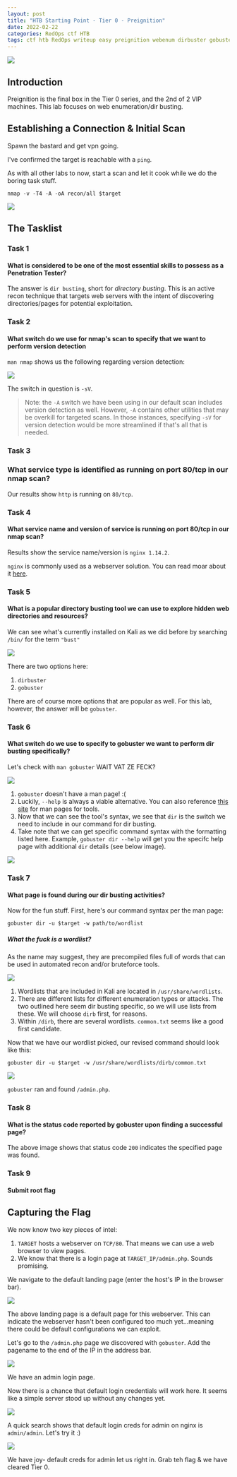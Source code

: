 ```yaml
---
layout: post
title: "HTB Starting Point - Tier 0 - Preignition"
date: 2022-02-22
categories: RedOps ctf HTB
tags: ctf htb RedOps writeup easy preignition webenum dirbuster gobuster
---
```

<img src='/assets/img/ctf/htb/sp/tier0/preignition/preignition.PNG'/>

## Introduction

Preignition is the final box in the Tier 0 series, and the 2nd of 2 VIP machines. This lab focuses on web enumeration/dir busting.

## Establishing a Connection & Initial Scan

Spawn the bastard and get vpn going.

I've confirmed the target is reachable with a `ping`.

As with all other labs to now, start a scan and let it cook while we do the boring task stuff.

`nmap -v -T4 -A -oA recon/all $target`

<img src='/assets/img/ctf/htb/sp/tier0/preignition/1nmap.png'>

## The Tasklist

### Task 1
#### What is considered to be one of the most essential skills to possess as a Penetration Tester?

The answer is `dir busting`, short for *directory busting*. This is an active recon technique that targets web servers with the intent of discovering directories/pages for potential exploitation.

### Task 2
#### What switch do we use for nmap's scan to specify that we want to perform version detection

`man nmap` shows us the following regarding version detection:

<img src='/assets/img/ctf/htb/sp/tier0/preignition/2version.png'/>

The switch in question is `-sV`.

> Note: the `-A` switch we have been using in our default scan includes version detection as well. However, `-A` contains other utilities that may be overkill for targeted scans. In those instances, specifying `-sV` for version detection would be more streamlined if that's all that is needed.

### Task 3
### What service type is identified as running on port 80/tcp in our nmap scan?

Our results show `http` is running on `80/tcp`.

### Task 4 
#### What service name and version of service is running on port 80/tcp in our nmap scan?

Results show the service name/version is `nginx 1.14.2`.

`nginx` is commonly used as a webserver solution. You can read moar about it [here](https://en.wikipedia.org/wiki/Nginx).


### Task 5
#### What is a popular directory busting tool we can use to explore hidden web directories and resources?

We can see what's currently installed on Kali as we did before by searching `/bin/` for the term `"bust"`

<img src='/assets/img/ctf/htb/sp/tier0/preignition/3lsbust.png'/>

There are two options here:
1. `dirbuster`
2. `gobuster`

There are of course more options that are popular as well. For this lab, however, the answer will be `gobuster`.

### Task 6
#### What switch do we use to specify to gobuster we want to perform dir busting specifically?

Let's check with `man gobuster` WAIT VAT ZE FECK? 

<img src='/assets/img/ctf/htb/sp/tier0/preignition/4gobusterhelp.png'/>

1. `gobuster` doesn't have a man page! :(
2. Luckily, `--help` is always a viable alternative. You can also reference [this site](https://linuxcommandlibrary.com/man/gobuster) for man pages for tools.
3. Now that we can see the tool's syntax, we see that `dir` is the switch we need to include in our command for dir busting.
4. Take note that we can get specific command syntax with the formatting listed here. Example, `gobuster dir --help` will get you the specifc help page with additional `dir` details (see below image).

<img src='/assets/img/ctf/htb/sp/tier0/preignition/4gobusterhelp2.png'/>

### Task 7
#### What page is found during our dir busting activities?

Now for the fun stuff. First, here's our command syntax per the man page:

`gobuster dir -u $target -w path/to/wordlist`


##### What the fuck is a wordlist? 

As the name may suggest, they are precompiled files full of words that can be used in automated recon and/or bruteforce tools.

<img src='/assets/img/ctf/htb/sp/tier0/preignition/5wordlists.png'/>

1. Wordlists that are included in Kali are located in `/usr/share/wordlists`. 
2. There are different lists for different enumeration types or attacks. The two outlined here seem dir busting specific, so we will use lists from these. We will choose `dirb` first, for reasons.
3. Within `/dirb`, there are several wordlists. `common.txt` seems like a good first candidate.

Now that we have our wordlist picked, our revised command should look like this:

`gobuster dir -u $target -w /usr/share/wordlists/dirb/common.txt`

<img src='/assets/img/ctf/htb/sp/tier0/preignition/6results.png'/>

`gobuster` ran and found `/admin.php`.

### Task 8
#### What is the status code reported by gobuster upon finding a successful page?

The above image shows that status code `200` indicates the specified page was found.

### Task 9
####  Submit root flag

## Capturing the Flag

We now know two key pieces of intel:
1. `TARGET` hosts a webserver on `TCP/80`. That means we can use a web browser to view pages.
2. We know that there is a login page at `TARGET_IP/admin.php`. Sounds promising.

We navigate to the default landing page (enter the host's IP in the browser bar).

<img src='/assets/img/ctf/htb/sp/tier0/preignition/7web1.png'/>

The above landing page is a default page for this webserver. This can indicate the webserver hasn't been configured too much yet...meaning there could be default configurations we can exploit.

Let's go to the `/admin.php` page we discovered with `gobuster`. Add the pagename to the end of the IP in the address bar.

<img src='/assets/img/ctf/htb/sp/tier0/preignition/7web2.png'/>

We have an admin login page. 

Now there is a chance that default login credentials will work here. It seems like a simple server stood up without any changes yet.

<img src='/assets/img/ctf/htb/sp/tier0/preignition/9defaultcreds.png'/>

A quick search shows that default login creds for admin on nginx is `admin/admin`. Let's try it :)

<img src='/assets/img/ctf/htb/sp/tier0/preignition/8flag.png'/>

We have joy- default creds for admin let us right in. Grab teh flag & we have cleared Tier 0.


